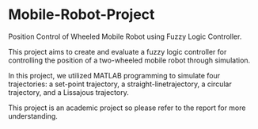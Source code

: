 # Mobile-Robot-Project
Position Control of Wheeled Mobile Robot using Fuzzy Logic Controller.

This project aims to create and evaluate a fuzzy logic controller for controlling the position of a two-wheeled mobile robot through simulation.

In this project, we utilized MATLAB programming to simulate four trajectories: a set-point trajectory, a straight-linetrajectory, a circular trajectory, and a Lissajous trajectory.

This project is an academic project so please refer to the report for more understanding.
